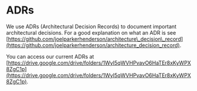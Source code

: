 # ADRs

We use ADRs \(Architectural Decision Records\) to document important architectural decisions. For a good explanation on what an ADR is see [https://github.com/joelparkerhenderson/architecture\_decision\_record](https://github.com/joelparkerhenderson/architecture_decision_record).

You can access our current ADRs at [https://drive.google.com/drive/folders/1WyI5qWVHPvavO6HaTEr8xKyWPX8ZgC1p](https://drive.google.com/drive/folders/1WyI5qWVHPvavO6HaTEr8xKyWPX8ZgC1p).

